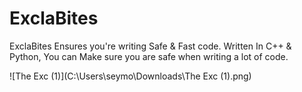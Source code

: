 # ExclaBites

ExclaBites Ensures you're writing Safe &amp; Fast code. Written In C++ &amp; Python, You can Make sure you are safe when writing a lot of code.

![The Exc (1)](C:\Users\seymo\Downloads\The Exc (1).png)